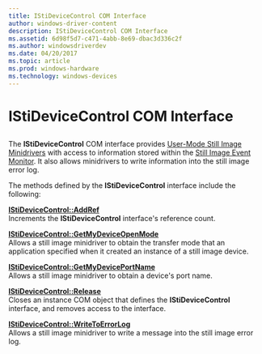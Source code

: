 ```yaml
---
title: IStiDeviceControl COM Interface
author: windows-driver-content
description: IStiDeviceControl COM Interface
ms.assetid: 6d98f5d7-c471-4abb-8e69-dbac3d336c2f
ms.author: windowsdriverdev
ms.date: 04/20/2017
ms.topic: article
ms.prod: windows-hardware
ms.technology: windows-devices
---
```


# IStiDeviceControl COM Interface


## <a href="" id="ddk-istidevicecontrol-com-interface-si"></a>


The **IStiDeviceControl** COM interface provides [User-Mode Still Image Minidrivers](overview-of-sti-components.md#ddk-user-mode-still-image-minidrivers-si) with access to information stored within the [Still Image Event Monitor](overview-of-sti-components.md#ddk-still-image-event-monitor-si). It also allows minidrivers to write information into the still image error log.

The methods defined by the **IStiDeviceControl** interface include the following:

<a href="" id="istidevicecontrol--addref"></a>[**IStiDeviceControl::AddRef**](https://msdn.microsoft.com/library/windows/hardware/ff542933)  
Increments the **IStiDeviceControl** interface's reference count.

<a href="" id="istidevicecontrol--getmydeviceopenmode"></a>[**IStiDeviceControl::GetMyDeviceOpenMode**](https://msdn.microsoft.com/library/windows/hardware/ff542942)  
Allows a still image minidriver to obtain the transfer mode that an application specified when it created an instance of a still image device.

<a href="" id="istidevicecontrol--getmydeviceportname"></a>[**IStiDeviceControl::GetMyDevicePortName**](https://msdn.microsoft.com/library/windows/hardware/ff542944)  
Allows a still image minidriver to obtain a device's port name.

<a href="" id="istidevicecontrol--release"></a>[**IStiDeviceControl::Release**](https://msdn.microsoft.com/library/windows/hardware/ff543725)  
Closes an instance COM object that defines the **IStiDeviceControl** interface, and removes access to the interface.

<a href="" id="istidevicecontrol--writetoerrorlog"></a>[**IStiDeviceControl::WriteToErrorLog**](https://msdn.microsoft.com/library/windows/hardware/ff543727)  
Allows a still image minidriver to write a message into the still image error log.

 

 




